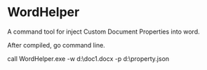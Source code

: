 # WordHelper
A command tool for inject Custom Document Properties into word.


After compiled, go command line.

call  WordHelper.exe -w d:\doc1.docx -p d:\property.json
